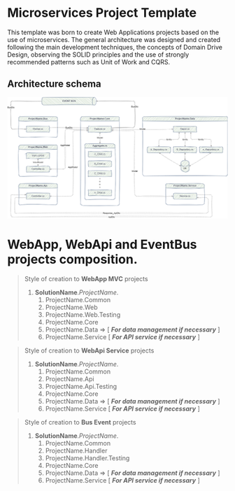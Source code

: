 # Microservices Project Template
This template was born to create Web Applications projects based on the use of microservices. The general architecture was designed and created following the main development techniques, the concepts of Domain Drive Design, observing the SOLID principles and the use of strongly recommended patterns such as Unit of Work and CQRS.

## Architecture schema

![Project_Architecture](/docs/SolutionArchitecture.png "Project_Architecture")

# WebApp, WebApi and EventBus projects composition.

> Style of creation to **WebApp MVC** projects  
> 1. **SolutionName**.*ProjectName*.
>       1. ProjectName.Common
>       2. ProjectName.Web
>       3. ProjectName.Web.Testing
>       4. ProjectName.Core
>       5. ProjectName.Data => [ ***For data management if necessary*** ]
>       6. ProjectName.Service [ ***For API service if necessary*** ]

> Style of creation to **WebApi Service** projects 
> 1. **SolutionName**.*ProjectName*.
>       1. ProjectName.Common
>       2. ProjectName.Api
>       3. ProjectName.Api.Testing
>       6. ProjectName.Core
>       7. ProjectName.Data => [ ***For data management if necessary*** ]
>       8. ProjectName.Service [ ***For API service if necessary*** ]

> Style of creation to **Bus Event**  projects
> 1. **SolutionName**.*ProjectName*.
>       1. ProjectName.Common
>       2. ProjectName.Handler
>       3. ProjectName.Handler.Testing
>       6. ProjectName.Core
>       7. ProjectName.Data => [ ***For data management if necessary*** ]
>       8. ProjectName.Service [ ***For API service if necessary*** ]
